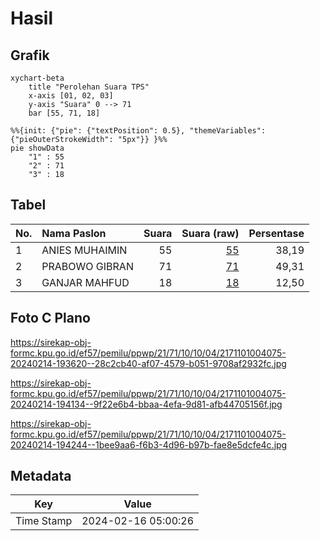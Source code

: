 # Hasil

## Grafik

```mermaid
xychart-beta
    title "Perolehan Suara TPS"
    x-axis [01, 02, 03]
    y-axis "Suara" 0 --> 71
    bar [55, 71, 18]
```

```mermaid
%%{init: {"pie": {"textPosition": 0.5}, "themeVariables": {"pieOuterStrokeWidth": "5px"}} }%%
pie showData
    "1" : 55
    "2" : 71
    "3" : 18
```

## Tabel

| No. | Nama Paslon    | Suara | Suara (raw) | Persentase |
|:--- |:-------------- | -----:| -----------:| ----------:|
| 1   | ANIES MUHAIMIN | 55    | [55][p-1]   | 38,19      |
| 2   | PRABOWO GIBRAN | 71    | [71][p-2]   | 49,31      |
| 3   | GANJAR MAHFUD  | 18    | [18][p-3]   | 12,50      |


[p-1]: https://github.com/gigit-pemilu/pemilu-2024-21-kepulauan-riau/blob/main/pilpres/hitung-suara/sub/21-kepulauan-riau/sub/71-kota-batam/sub/10-batam-kota/sub/1004-belian/sub/075-tps/sub/paslon-1.txt
[p-2]: https://github.com/gigit-pemilu/pemilu-2024-21-kepulauan-riau/blob/main/pilpres/hitung-suara/sub/21-kepulauan-riau/sub/71-kota-batam/sub/10-batam-kota/sub/1004-belian/sub/075-tps/sub/paslon-2.txt
[p-3]: https://github.com/gigit-pemilu/pemilu-2024-21-kepulauan-riau/blob/main/pilpres/hitung-suara/sub/21-kepulauan-riau/sub/71-kota-batam/sub/10-batam-kota/sub/1004-belian/sub/075-tps/sub/paslon-3.txt

## Foto C Plano

https://sirekap-obj-formc.kpu.go.id/ef57/pemilu/ppwp/21/71/10/10/04/2171101004075-20240214-193620--28c2cb40-af07-4579-b051-9708af2932fc.jpg

https://sirekap-obj-formc.kpu.go.id/ef57/pemilu/ppwp/21/71/10/10/04/2171101004075-20240214-194134--9f22e6b4-bbaa-4efa-9d81-afb44705156f.jpg

https://sirekap-obj-formc.kpu.go.id/ef57/pemilu/ppwp/21/71/10/10/04/2171101004075-20240214-194244--1bee9aa6-f6b3-4d96-b97b-fae8e5dcfe4c.jpg


## Metadata

| Key        | Value               |
| ---------- | ------------------- |
| Time Stamp | 2024-02-16 05:00:26 |



